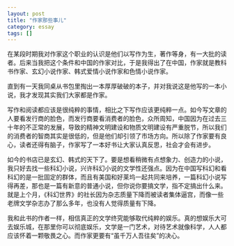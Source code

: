 ```yaml
---
layout: post
title: "作家那些事儿"
category: essay
tags: []
---
```



在某段时期我对作家这个职业的认识是他们以写作为生，著作等身，有一大批的读者。后来当我把这个条件和中国的作家对比，于是我得出了在中国，作家就是教科书作家、玄幻小说作家、韩式爱情小说作家和色情小说作家。


直到有一天我同桌从书包里掏出一本厚厚破破的本子，并对我说这是他写的一本小说，我才发现其实我们大家都是作家。


写作和阅读都应该是很纯粹的事情，相比之下写作应该更纯粹一点。如今写文章的人要看发行商的脸色，而发行商要看消费者的脸色，众所周知，中国因为在过去三十年的不正常的发展，导致的精神文明建设和物质文明建设有严重脱节，所以我们的消费者的智商其实是很低的，但是他们却引领了市场方向。所以除了作家要有良心，读者还得有脑子，作家写了一本好书让大家认真反思，社会才会有进步。


如今的书店已是玄幻、韩式的天下了。要是想看稍微有点想象力、创造力的小说，我只好去找一些科幻小说，兴许科幻小说的文学性还强点。因为在中国写科幻和看科幻的是一批固定的群体，而且有美国和好莱坞一起共同来培养，一篇科幻小说写得再差，那也是一篇有新意的普通小说，但你说你要搞文学，指不定搞出什么来。就是上个月，《科幻世界》的社长因为杂志质量下降而被读者集体逼宫，而像一些老牌文学杂志办了那么多年，也没有人觉得质量有下降。


我和此书的作者一样，相信真正的文学终究能够取代纯粹的娱乐。真的想娱乐大可去娱乐城，在那里你可以彻底娱乐，文学是一门艺术，对待艺术就像科学，人人都应该怀着一颗敬畏之心。而作家更要有“虽千万人吾往矣”的决心。

